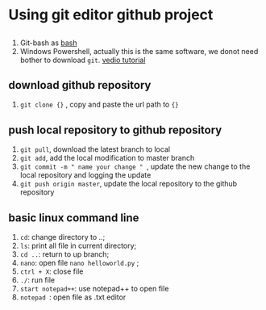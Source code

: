 # Using git editor github project

##
1. Git-bash as [bash](../project1/git_bash.md)
2. Windows Powershell, actually this is the same software, we donot need bother to download `git`. [vedio tutorial](https://www.youtube.com/watch?v=omm2YUkTkg0)

## download github repository
1. `git clone {}` , copy and paste the url path to `{}`

## push local repository to github repository

1. `git pull`, download the latest branch to local
2. `git add`, add the local modification to master branch
3. `git commit -m " name your change " `, update the new change to the local repository and logging the update
4. `git push origin master`, update the local repository to the github repository

## basic linux command line
1. `cd`: change directory to ..;
2. `ls`: print all file in current directory;
3. `cd ..`: return to up branch;
4. `nano`: open file `nano helloworld.py` ;
5. `ctrl + X`: close file
6. `./`: run file
7. `start notepad++`: use notepad++ to open file
8. `notepad `: open file as .txt editor

